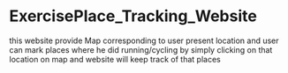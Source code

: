 # ExercisePlace_Tracking_Website
this website provide Map corresponding to user present location and user can mark places where he did running/cycling by simply clicking on that location on map and website will keep track of that places
